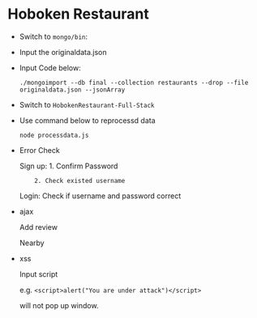 # Hoboken Restaurant
* Switch to `mongo/bin`: 
* Input the originaldata.json 

* Input Code below:

    `./mongoimport --db final --collection restaurants --drop --file originaldata.json --jsonArray`

* Switch to `HobokenRestaurant-Full-Stack`
* Use command below to reprocessd data

    `node processdata.js`


* Error Check 

     Sign up:
          1. Confirm Password
          
          2. Check existed username

     Login:
          Check if username and password correct


* ajax

     Add review

     Nearby


* xss

     Input script

     e.g. `<script>alert("You are under attack")</script>`

     will not pop up window.

